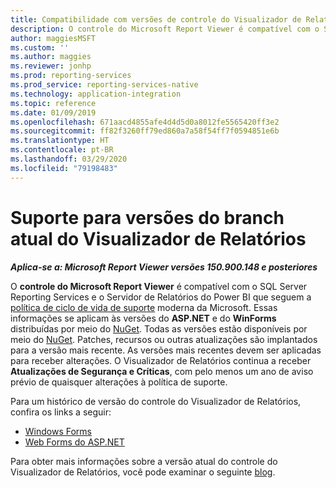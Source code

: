 ```yaml
---
title: Compatibilidade com versões de controle do Visualizador de Relatórios
description: O controle do Microsoft Report Viewer é compatível com o SQL Server Reporting Services e o Servidor de Relatórios do Power BI que seguem a política de ciclo de vida de suporte moderna.
author: maggiesMSFT
ms.custom: ''
ms.author: maggies
ms.reviewer: jonhp
ms.prod: reporting-services
ms.prod_service: reporting-services-native
ms.technology: application-integration
ms.topic: reference
ms.date: 01/09/2019
ms.openlocfilehash: 671aacd4855afe4d4d5d0a8012fe5565420ff3e2
ms.sourcegitcommit: ff82f3260ff79ed860a7a58f54ff7f0594851e6b
ms.translationtype: HT
ms.contentlocale: pt-BR
ms.lasthandoff: 03/29/2020
ms.locfileid: "79198483"
---
```

# <a name="support-for-report-viewer-current-branch-versions"></a>Suporte para versões do branch atual do Visualizador de Relatórios

**_Aplica-se a: Microsoft Report Viewer versões 150.900.148 e posteriores_**

O **controle do Microsoft Report Viewer** é compatível com o SQL Server Reporting Services e o Servidor de Relatórios do Power BI que seguem a [política de ciclo de vida de suporte](https://support.microsoft.com/hub/4095338/microsoft-lifecycle-policy) moderna da Microsoft. Essas informações se aplicam às versões do **ASP.NET** e do **WinForms** distribuídas por meio do [NuGet](https://www.nuget.org/). Todas as versões estão disponíveis por meio do [NuGet](https://www.nuget.org/). Patches, recursos ou outras atualizações são implantados para a versão mais recente. As versões mais recentes devem ser aplicadas para receber alterações. O Visualizador de Relatórios continua a receber **Atualizações de Segurança e Críticas**, com pelo menos um ano de aviso prévio de quaisquer alterações à política de suporte.

Para um histórico de versão do controle do Visualizador de Relatórios, confira os links a seguir:

- [Windows Forms](https://www.nuget.org/packages/Microsoft.ReportingServices.ReportViewerControl.Winforms/)
- [Web Forms do ASP.NET](https://www.nuget.org/packages/Microsoft.ReportingServices.ReportViewerControl.WebForms/)

Para obter mais informações sobre a versão atual do controle do Visualizador de Relatórios, você pode examinar o seguinte [blog](https://blogs.msdn.microsoft.com/sqlrsteamblog/2016/11/30/report-viewer-2016-control-update-now-available/).